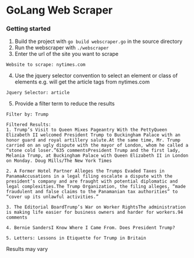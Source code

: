 # GoLang Web Scraper

### Getting started
1. Build the project with `go build webscraper.go` in the source directory
2. Run the webscraper with `./webscraper`
3. Enter the url of the site you want to scrape
```
Website to scrape: nytimes.com
```
4. Use the jquery selector convention to select an element or class of elements
e.g. will get the article tags from nytimes.com
```
Jquery Selector: article
```
5. Provide a filter term to reduce the results
```
Filter by: Trump

Filtered Results:
1. Trump’s Visit to Queen Mixes Pageantry With the PettyQueen Elizabeth II welcomed President Trump to Buckingham Palace with an honor guard and royal artillery salute.At the same time, Mr. Trump carried on an ugly dispute with the mayor of London, whom he called a “stone cold loser.”635 commentsPresident Trump and the first lady, Melania Trump, at Buckingham Palace with Queen Elizabeth II in London on Monday. Doug Mills/The New York Times

2. A Former Hotel Partner Alleges the Trumps Evaded Taxes in PanamaAccusations in a legal filing escalate a dispute with the president’s company and are fraught with potential diplomatic and legal complexities.The Trump Organization, the filing alleges, “made fraudulent and false claims to the Panamanian tax authorities” to “cover up its unlawful activities.”

3. The Editorial BoardTrump’s War on Worker RightsThe administration is making life easier for business owners and harder for workers.94 comments

4. Bernie SandersI Know Where I Came From. Does President Trump?

5. Letters: Lessons in Etiquette for Trump in Britain
```

Results may vary
